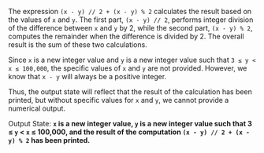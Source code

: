 The expression `(x - y) // 2 + (x - y) % 2` calculates the result based on the values of `x` and `y`. The first part, `(x - y) // 2`, performs integer division of the difference between `x` and `y` by 2, while the second part, `(x - y) % 2`, computes the remainder when the difference is divided by 2. The overall result is the sum of these two calculations.

Since `x` is a new integer value and `y` is a new integer value such that `3 ≤ y < x ≤ 100,000`, the specific values of `x` and `y` are not provided. However, we know that `x - y` will always be a positive integer.

Thus, the output state will reflect that the result of the calculation has been printed, but without specific values for `x` and `y`, we cannot provide a numerical output.

Output State: **`x` is a new integer value, `y` is a new integer value such that 3 ≤ `y` < `x` ≤ 100,000, and the result of the computation `(x - y) // 2 + (x - y) % 2` has been printed.**